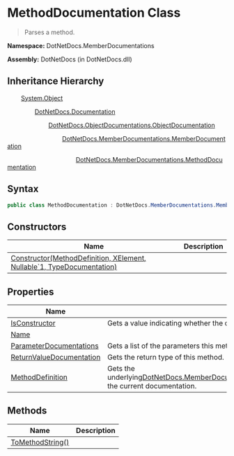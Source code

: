 # MethodDocumentation Class
> Parses a method.

**Namespace:** DotNetDocs.MemberDocumentations

**Assembly:** DotNetDocs (in DotNetDocs.dll)
## Inheritance Hierarchy
&nbsp;&nbsp;&nbsp;&nbsp;&nbsp;&nbsp;&nbsp;&nbsp;[System.Object](https://www.google.com/search?q=System.Object&btnI=)

&nbsp;&nbsp;&nbsp;&nbsp;&nbsp;&nbsp;&nbsp;&nbsp;&nbsp;&nbsp;&nbsp;&nbsp;&nbsp;&nbsp;&nbsp;&nbsp;[DotNetDocs.Documentation](/docs/DotNetDocs/Documentation.md)

&nbsp;&nbsp;&nbsp;&nbsp;&nbsp;&nbsp;&nbsp;&nbsp;&nbsp;&nbsp;&nbsp;&nbsp;&nbsp;&nbsp;&nbsp;&nbsp;&nbsp;&nbsp;&nbsp;&nbsp;&nbsp;&nbsp;&nbsp;&nbsp;[DotNetDocs.ObjectDocumentations.ObjectDocumentation](https://www.google.com/search?q=DotNetDocs.ObjectDocumentations.ObjectDocumentation&btnI=)

&nbsp;&nbsp;&nbsp;&nbsp;&nbsp;&nbsp;&nbsp;&nbsp;&nbsp;&nbsp;&nbsp;&nbsp;&nbsp;&nbsp;&nbsp;&nbsp;&nbsp;&nbsp;&nbsp;&nbsp;&nbsp;&nbsp;&nbsp;&nbsp;&nbsp;&nbsp;&nbsp;&nbsp;&nbsp;&nbsp;&nbsp;&nbsp;[DotNetDocs.MemberDocumentations.MemberDocumentation](/docs/DotNetDocs/MemberDocumentations/MemberDocumentation.md)

&nbsp;&nbsp;&nbsp;&nbsp;&nbsp;&nbsp;&nbsp;&nbsp;&nbsp;&nbsp;&nbsp;&nbsp;&nbsp;&nbsp;&nbsp;&nbsp;&nbsp;&nbsp;&nbsp;&nbsp;&nbsp;&nbsp;&nbsp;&nbsp;&nbsp;&nbsp;&nbsp;&nbsp;&nbsp;&nbsp;&nbsp;&nbsp;&nbsp;&nbsp;&nbsp;&nbsp;&nbsp;&nbsp;&nbsp;&nbsp;[DotNetDocs.MemberDocumentations.MethodDocumentation](/docs/DotNetDocs/MemberDocumentations/MethodDocumentation.md)

## Syntax
```csharp
public class MethodDocumentation : DotNetDocs.MemberDocumentations.MemberDocumentation
```
## Constructors
|Name|Description|
|---|---|
|[Constructor(MethodDefinition, XElement, Nullable`1, TypeDocumentation)](/docs/DotNetDocs/MemberDocumentations/MethodDocumentation/Constructors/Constructor_MethodDefinition%2c%20XElement%2c%20Nulla6691.md)||
## Properties
|Name|Description|
|---|---|
|[IsConstructor](/docs/DotNetDocs/MemberDocumentations/MethodDocumentation/Properties/IsConstructor.md)|Gets a value indicating whether the current method is a constructor.|
|[Name](/docs/DotNetDocs/MemberDocumentations/MethodDocumentation/Properties/Name.md)||
|[ParameterDocumentations](/docs/DotNetDocs/MemberDocumentations/MethodDocumentation/Properties/ParameterDocumentations.md)|Gets a list of the parameters this method takes.|
|[ReturnValueDocumentation](/docs/DotNetDocs/MemberDocumentations/MethodDocumentation/Properties/ReturnValueDocumentation.md)|Gets the return type of this method.|
|[MethodDefinition](/docs/DotNetDocs/MemberDocumentations/MethodDocumentation/Properties/MethodDefinition.md)|Gets the underlying[DotNetDocs.MemberDocumentations.MethodDocumentation.MethodDefinition](https://www.google.com/search?q=DotNetDocs.MemberDocumentations.MethodDocumentation.MethodDefinition&btnI=)for the current documentation.|
## Methods
|Name|Description|
|---|---|
|[ToMethodString()](/docs/DotNetDocs/MemberDocumentations/MethodDocumentation/Methods/ToMethodString__.md)||
